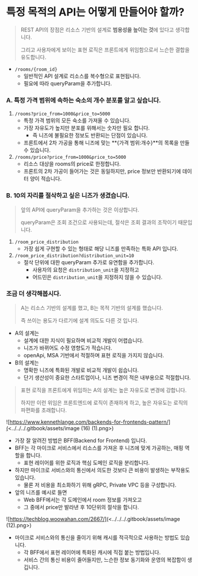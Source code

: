 # 특정 목적의 API는 어떻게 만들어야 할까?

> REST API의 장점은 리소스 기반의 설계로 **범용성을 높이는 것**에 있다고 생각합니다.
>
> 그리고 사용자에게 보이는 표현 로직은 프론트에게 위임함으로서 느슨한 결합을 유도합니다.

* `/rooms/{room_id}`
  * 일반적인 API 설계로 리소스를 복수형으로 표현됩니다.&#x20;
  * 필요에 따라 queryParam을 추가합니다.

### A. 특정 가격 범위에 속하는 숙소의 개수 분포를 알고 싶습니다.

1. `/rooms?price_from=1000&price_to=5000`
   * 특정 가격 범위의 모든 숙소를 가져올 수 있습니다.
   * 가장 자유도가 높지만 분포를 위해서는 숫자만 필요 합니다.
     * 즉 니즈에 불필요한 정보도 반환되는 단점이 있습니다.
   * 프론트에서 2차 가공을 통해 니즈에 맞는 **{가격 범위:개수}**의 목록을 만들 수 있습니다.
2. `/rooms/price?price_from=1000&price_to=5000`
   * 리소스 대상을 rooms의 price로 한정합니다.
   * 프론트의 2차 가공이 들어가는 것은 동일하지만, price 정보만 반환되기에 데이터 양이 적습니다.

### B. 10의 자리를 절삭하고 싶은 니즈가 생겼습니다.

> 앞의 API에 queryParam을 추가하는 것은 이상합니다.
>
> queryParam은 조회 조건으로 사용되는데, 절삭은 조회 결과의 조작이기 때문입니다.

1. `/room_price_distribution`
   * 가장 쉽게 구현할 수 있는 형태로 해당 니즈를 만족하는 특화 API 입니다.
2. `/room_price_distribution?distribution_unit=10`
   * 절삭 단위에 대한 queryParam 추가로 유연함을 추가합니다.
     * 사용자의 요청은 `distribution_unit`을 지정하고
     * 어드민은 `distribution_unit`을 지정하지 않을 수 있습니다.

### 조금 더 생각해봅시다.

> A는 리소스 기반의 설계를 했고, B는 목적 기반의 설계를 했습니다.
>
> 즉 쓰이는 용도가 다르기에 설계 의도도 다른 것 입니다.

* A의 설계는
  * 설계에 대한 지식이 필요하며 비교적 개발이 어렵습니다.
  * 니즈가 바뀌어도 수정 영향도가 적습니다.
  * openApi, MSA 기반에서 적절하며 표현 로직을 가지지 않습니다.
* B의 설계는
  * 명확한 니즈에 특화된 개발로 비교적 개발이 쉽습니다.
  * 단기 생산성이 중요한 스타트업이나, 니즈 변경이 적은 내부용으로 적절합니다.



> 표현 로직을 프론트에게 위임하는 A의 설계는 높은 자유도로 변경에 강합니다.
>
> 하지만 이런 위임은 프론트엔드에 로직이 존재하게 하고, 높은 자유도는 로직의 파편화를 초래합니다.

![https://www.kennethlange.com/backends-for-frontends-pattern/](<../../../.gitbook/assets/image (16) (1).png>)

* 가장 잘 알려진 방법은 BFF(Backend for Frontend) 입니다.
* BFF는 각 마이크로 서비스에서 리소스를 가져온 후 니즈에 맞게 가공하는, 매핑 역할을 합니다.
  * 표현 레이어를 위한 로직과 핵심 도메인 로직을 분리합니다.
* 하지만 마이크로 서비스와의 통신에서 의도한 것보다 큰 비용이 발생하는 부작용도 있습니다.
  * 물론 저 비용을 최소화하기 위해 gRPC, Private VPC 등을 구성합니다.
* 앞의 니즈를 예시로 들면
  * &#x20;Web BFF에서는 각 도메인에서 room 정보를 가져오고&#x20;
  * 그 중에서 price만  발라낸 후 10단위의 절삭을 합니다.

![https://techblog.woowahan.com/2667/](<../../../.gitbook/assets/image (12).png>)

* 마이크로 서비스와의 통신을 줄이기 위해 캐시를 적극적으로 사용하는 방법도 있습니다.
  * 각 BFF에서 표현 레이어에 특화된 캐시에 직접 붙는 방법입니다.
  * 서비스 간의 통신 비용이 줄어들지만, 느슨한 정보 동기화와 운영의 복잡함이 생깁니다.
